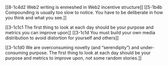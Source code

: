 [[8-1c4d2 Web2 writing is enmeshed in Web2 incentive structure]]
[[5-1b4b Compounding is usually too slow to notice. You have to be deliberate in how you think and what you see.]]

[[3-1c1c1 The first thing to look at each day should be your purpose and metrics you can improve upon]]
[[3-1c1d You must build your own media distribution to avoid distortion for yourself and others]]

[[3-1c1d0 We are overconsuming novelty (and “serendipity”) and under-consuming purpose. The first thing to look at each day should be your purpose and metrics to improve upon, not some random stories.]]
